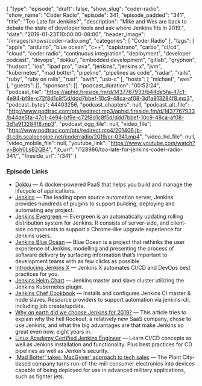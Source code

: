 {
  "type": "episode",
  "draft": false,
  "show_slug": "coder-radio",
  "show_name": "Coder Radio",
  "episode": 341,
  "episode_padded": "341",
  "title": "Too Late for Jenkins?",
  "description": "Mike and Wes are back to debate the state of developer tools and ask where Jenkins fits in 2019.",
  "date": "2019-01-23T10:00:00-08:00",
  "header_image": "/images/shows/coder-radio.png",
  "categories": [
    "Coder Radio"
  ],
  "tags": [
    "apple",
    "arduino",
    "blue ocean",
    "c++",
    "capistrano",
    "carbo",
    "ci/cd",
    "cloud",
    "coder radio",
    "continuous integration",
    "deployment",
    "developer podcast",
    "devops",
    "dokku",
    "embedded development",
    "gitlab",
    "gryphon",
    "hudson",
    "ios",
    "ipad pro",
    "java",
    "jenkins",
    "jenkins x",
    "jvm",
    "kubernetes",
    "mad botter",
    "pipeline",
    "pipelines as code",
    "radar",
    "rails",
    "ruby",
    "ruby on rails",
    "rust",
    "swift",
    "usb-c"
  ],
  "hosts": [
    "michael",
    "wes"
  ],
  "guests": [],
  "sponsors": [],
  "podcast_duration": "00:52:24",
  "podcast_file": "https://aphid.fireside.fm/d/1437767933/b44de5fa-47c1-4e94-bf9e-c72f8d1c8f5d/ddd7bbef-10c9-48ca-af08-3d1a913284f8.mp3",
  "podcast_bytes": 44403256,
  "podcast_chapters": null,
  "podcast_alt_file": "http://www.podtrac.com/pts/redirect.mp3/aphid.fireside.fm/d/1437767933/b44de5fa-47c1-4e94-bf9e-c72f8d1c8f5d/ddd7bbef-10c9-48ca-af08-3d1a913284f8.mp3",
  "podcast_ogg_file": null,
  "video_file": "http://www.podtrac.com/pts/redirect.mp4/201406.jb-dl.cdn.scaleengine.net/coderradio/2019/cr-0341.mp4",
  "video_hd_file": null,
  "video_mobile_file": null,
  "youtube_link": "https://www.youtube.com/watch?v=Boh0LsB2QB4",
  "jb_url": "/128986/too-late-for-jenkins-coder-radio-341/",
  "fireside_url": "/341"
}


### Episode Links

  * [Dokku](http://dokku.viewdocs.io/dokku/ "Dokku") — A docker-powered PaaS that helps you build and manage the lifecycle of applications.
  * [Jenkins](https://jenkins.io/ "Jenkins") — The leading open source automation server, Jenkins provides hundreds of plugins to support building, deploying and automating any project.
  * [Jenkins Evergreen](https://jenkins.io/projects/evergreen/ "Jenkins Evergreen") — Evergreen is an automatically updating rolling distribution system for Jenkins. It consists of server-side, and client-side components to support a Chrome-like upgrade experience for Jenkins users.
  * [Jenkins Blue Ocean](https://jenkins.io/blog/2016/05/26/introducing-blue-ocean/ "Jenkins Blue Ocean") — Blue Ocean is a project that rethinks the user experience of Jenkins, modelling and presenting the process of software delivery by surfacing information that’s important to development teams with as few clicks as possible.
  * [Introducing Jenkins X](https://jenkins.io/blog/2018/03/19/introducing-jenkins-x/ "Introducing Jenkins X") — Jenkins X automates CI/CD and DevOps best practices for you.
  * [Jenkins Helm Chart](https://github.com/helm/charts/tree/master/stable/jenkins "Jenkins Helm Chart") — Jenkins master and slave cluster utilizing the Jenkins Kubernetes plugin.
  * [Jenkins Chef Cookbook](https://github.com/chef-cookbooks/jenkins "Jenkins Chef Cookbook") — Installs and configures Jenkins CI master & node slaves. Resource providers to support automation via jenkins-cli, including job create/update.
  * [Why on earth did we choose Jenkins for 2019?](https://www.rookout.com/why-on-earth-did-we-choose-jenkins-for-2019/ "Why on earth did we choose Jenkins for 2019?") — This article tries to explain why the hell Rookout, a relatively new SaaS company, chose to use Jenkins, and what the big advantages are that make Jenkins so great even now, eight years in. 
  * [Linux Academy Certified Jenkins Engineer](https://linuxacademy.com/devops/training/course/name/certified-jenkins-engineer-2018 "Linux Academy Certified Jenkins Engineer") — Learn CI/CD concepts as well as Jenkins installation and functionality. Plus best practices for CD pipelines as well as Jenkin's security.
  * ['Mad Botter' takes 'MacGyver' approach to tech sales](https://www.businessobserverfl.com/article/mad-botter-tampa-michael-dominick "'Mad Botter' takes 'MacGyver' approach to tech sales") — The Plant City-based company turns run-of-the-mill consumer electronics into devices capable of being deployed for use in advanced military applications, such as fighter jets.


